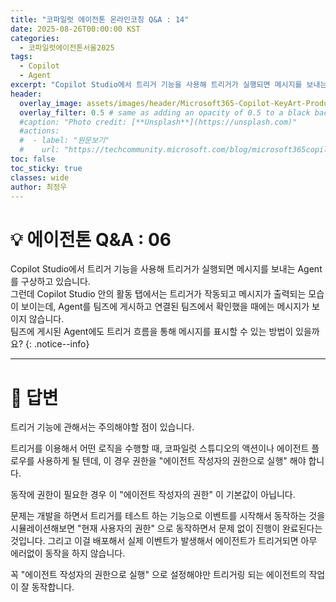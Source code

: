 ```yaml
---
title: "코파일럿 에이전톤 온라인코칭 Q&A : 14"
date: 2025-08-26T00:00:00 KST
categories:
  - 코파일럿에이전톤서울2025
tags:
  - Copilot
  - Agent
excerpt: "Copilot Studio에서 트리거 기능을 사용해 트리거가 실행되면 메시지를 보내는 Agent를 구상하고 있습니다. 그런데 Copilot Studio 안의 활동 탭에서는 트리거가 작동되고 메시지가 출력되는 모습이 보이는데, Agent를 팀즈에 게시하고 연결된 팀즈에서 확인했을 때에는 메시지가 보이지 않습니다. 팀즈에 게시된 Agent에도 트리거 흐름을 통해 메시지를 표시할 수 있는 방법이 있을까요?"
header:
  overlay_image: assets/images/header/Microsoft365-Copilot-KeyArt-Productivity-6K-01.png
  overlay_filter: 0.5 # same as adding an opacity of 0.5 to a black background
  #caption: "Photo credit: [**Unsplash**](https://unsplash.com)"
  #actions:
  #  - label: "원문보기"
  #    url: "https://techcommunity.microsoft.com/blog/microsoft365copilotblog/what%E2%80%99s-new-in-microsoft-365-copilot--july-2025/4438253"
toc: false
toc_sticky: true
classes: wide
author: 최정우
---
```


# 💡 에이전톤 Q&A : 06

Copilot Studio에서 트리거 기능을 사용해 트리거가 실행되면 메시지를 보내는 Agent를 구상하고 있습니다.  
그런데 Copilot Studio 안의 활동 탭에서는 트리거가 작동되고 메시지가 출력되는 모습이 보이는데, Agent를 팀즈에 게시하고 연결된 팀즈에서 확인했을 때에는 메시지가 보이지 않습니다.  
팀즈에 게시된 Agent에도 트리거 흐름을 통해 메시지를 표시할 수 있는 방법이 있을까요?
{: .notice--info}

---

# 📝 답변

트리거 기능에 관해서는 주의해야할 점이 있습니다.

트리거를 이용해서 어떤 로직을 수행할 때, 코파일럿 스튜디오의 액션이나 에이전트 플로우를 사용하게 될 텐데, 이 경우 권한을 "에이전트 작성자의 권한으로 실행" 해야 합니다.

동작에 권한이 필요한 경우 이 "에이전트 작성자의 권한" 이 기본값이 아닙니다.

문제는 개발을 하면서 트리거를 테스트 하는 기능으로 이벤트를 시작해서 동작하는 것을 시뮬레이션해보면 "현재 사용자의 권한" 으로 동작하면서 문제 없이 진행이 완료된다는 것입니다. 그리고 이걸 배포해서 실제 이벤트가 발생해서 에이전트가 트리거되면 아무 에러없이 동작을 하지 않습니다.

꼭 "에이전트 작성자의 권한으로 실행" 으로 설정해야만 트리거링 되는 에이전트의 작업이 잘 동작합니다.


